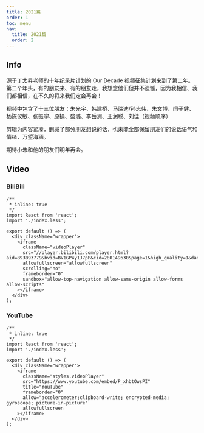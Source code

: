 ```yaml
---
title: 2021篇
order: 1
toc: menu
nav:
  title: 2021篇
  order: 2
---
```


## Info

源于丁太昇老师的十年纪录片计划的 Our Decade 视频征集计划来到了第二年。第二个年头，有的朋友来、有的朋友走，我想念他们但并不遗憾，因为我相信、我们都相信，在不久的将来我们定会再会！

视频中包含了十三位朋友：朱光宇、韩建桥、马瑞迪/孙志伟、朱文博、闫子健、杨陈仪敏、张振宇、原操、盛璐、李岳洲、王润聪、刘佳（视频顺序）

剪辑为内容紧凑，删减了部分朋友想说的话，也未能全部保留朋友们的说话语气和情绪，万望海涵。

期待小朱和他的朋友们明年再会。

## Video

### BiliBili

```tsx
/**
 * inline: true
 */
import React from 'react';
import './index.less';

export default () => (
  <div className="wrapper">
    <iframe
      className="videoPlayer"
      src="//player.bilibili.com/player.html?aid=893093779&bvid=BV1GP4y1J7pP&cid=280149630&page=1&high_quality=1&danmaku=1"
      allowfullscreen="allowfullscreen"
      scrolling="no"
      frameborder="0"
      sandbox="allow-top-navigation allow-same-origin allow-forms allow-scripts"
    ></iframe>
  </div>
);
```

### YouTube

```tsx
/**
 * inline: true
 */
import React from 'react';
import './index.less';

export default () => (
  <div className="wrapper">
    <iframe
      className="styles.videoPlayer"
      src="https://www.youtube.com/embed/P_xhbtOwsPI"
      title="YouTube"
      frameborder="0"
      allow="accelerometer;clipboard-write; encrypted-media; gyroscope; picture-in-picture"
      allowfullscreen
    ></iframe>
  </div>
);
```
